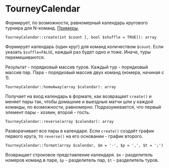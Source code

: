 # TourneyCalendar

Формирует, по возможности, равномерный календарь кругового турнира для N-команд.
[Примеры](https://github.com/vasa-c/utils/blob/master/php/tourney-calendar/calendars.txt).

```
TourneyCalendar::create(int $count [, bool $shuffle = TRUE]): array
```

Формирует календарь (один круг) для команд количеством `$count`.
Если указать `$suffle=FALSE`, каждый раз будет одно и тоже.
Иначе, туры перемешиваются.

Результат - порядковый массив туров.
Каждый тур - порядковый массив пар.
Пара - порядковый массив двух команд (номера, начиная с 1).

```
TourneyCalendar::homeAway(array $calendar): array
```

Получает на вход календарь в формате, как возвращает `create()` и меняет пары так, чтобы домашние и выездные матчи шли у каждой команды, по возможности, равномерно.
Подразумевается, что первый элемент пары - хозяин, второй - гость.

```
TourneyCalendar::reverse(array $calendar): array
```

Разворачивает все пары в календаре.
Если `create()` создаёт график первого круга, то `reverse()` на его основании - график второго.

```
TourneyCalendar::format(array $calendar, $m = '-', $p = ',', $t = ';')
```

Возвращает строковое представление календаря.
`$m` - разделитель номеров команд в паре, `$p` - разделитель пар, `$t` - разделитель туров.

